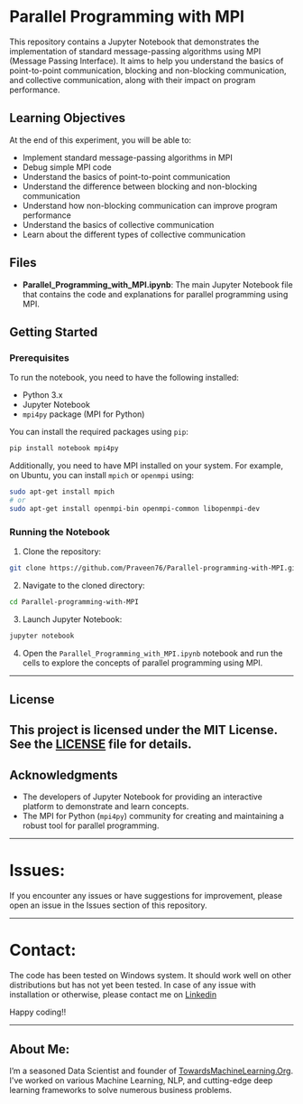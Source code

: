 # Parallel Programming with MPI

This repository contains a Jupyter Notebook that demonstrates the implementation of standard message-passing algorithms using MPI (Message Passing Interface). It aims to help you understand the basics of point-to-point communication, blocking and non-blocking communication, and collective communication, along with their impact on program performance.

## Learning Objectives

At the end of this experiment, you will be able to:

- Implement standard message-passing algorithms in MPI
- Debug simple MPI code
- Understand the basics of point-to-point communication
- Understand the difference between blocking and non-blocking communication
- Understand how non-blocking communication can improve program performance
- Understand the basics of collective communication
- Learn about the different types of collective communication

## Files

- **Parallel_Programming_with_MPI.ipynb**: The main Jupyter Notebook file that contains the code and explanations for parallel programming using MPI.

## Getting Started

### Prerequisites

To run the notebook, you need to have the following installed:

- Python 3.x
- Jupyter Notebook
- `mpi4py` package (MPI for Python)

You can install the required packages using `pip`:

```sh
pip install notebook mpi4py
```

Additionally, you need to have MPI installed on your system. For example, on Ubuntu, you can install `mpich` or `openmpi` using:

```sh
sudo apt-get install mpich
# or
sudo apt-get install openmpi-bin openmpi-common libopenmpi-dev
```

### Running the Notebook

1. Clone the repository:

```sh
git clone https://github.com/Praveen76/Parallel-programming-with-MPI.git
```

2. Navigate to the cloned directory:

```sh
cd Parallel-programming-with-MPI
```

3. Launch Jupyter Notebook:

```sh
jupyter notebook
```

4. Open the `Parallel_Programming_with_MPI.ipynb` notebook and run the cells to explore the concepts of parallel programming using MPI.

---

## License

This project is licensed under the MIT License. See the [LICENSE](LICENSE) file for details.
---

## Acknowledgments

- The developers of Jupyter Notebook for providing an interactive platform to demonstrate and learn concepts.
- The MPI for Python (`mpi4py`) community for creating and maintaining a robust tool for parallel programming.
---

# Issues:
If you encounter any issues or have suggestions for improvement, please open an issue in the Issues section of this repository.

---

# Contact:
The code has been tested on Windows system. It should work well on other distributions but has not yet been tested. In case of any issue with installation or otherwise, please contact me on [Linkedin](https://www.linkedin.com/in/praveen-kumar-anwla-49169266/)

Happy coding!!

---
## **About Me**:
I’m a seasoned Data Scientist and founder of [TowardsMachineLearning.Org](https://towardsmachinelearning.org/). I've worked on various Machine Learning, NLP, and cutting-edge deep learning frameworks to solve numerous business problems.

